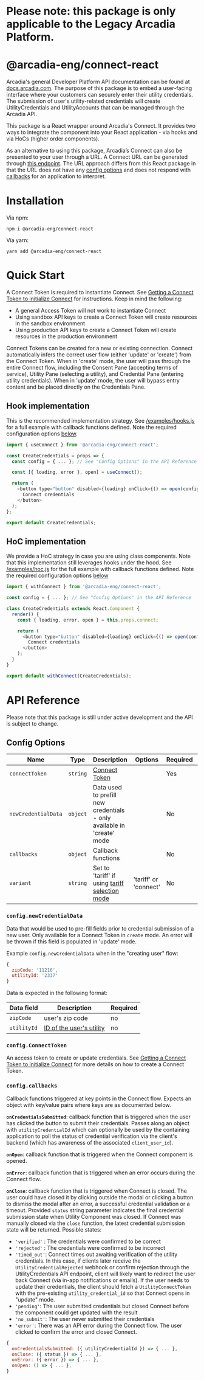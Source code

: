 # Please note: this package is only applicable to the Legacy Arcadia Platform.

# @arcadia-eng/connect-react

Arcadia's general Developer Platform API documentation can be found at [docs.arcadia.com](https://docs.arcadia.com). The purpose of this package is to embed a user-facing interface where your customers can securely enter their utility credentials. The submission of user's utility-related credentials will create UtilityCredentials and UtilityAccounts that can be managed through the Arcadia API.

This package is a React wrapper around Arcadia's Connect. It provides two ways to integrate the component into your React application - via hooks and via HoCs (higher order components).

As an alternative to using this package, Arcadia’s Connect can also be presented to your user through a URL. A Connect URL can be generated through [this endpoint](https://docs.arcadia.com/v2022-10-13/reference/createconnecturl). The URL approach differs from this React package in that the URL does not have any [config options](https://github.com/ArcadiaPower/connect-react#config-options) and does not respond with [callbacks](https://github.com/ArcadiaPower/connect-react#configcallbacks) for an application to interpret.

# Installation

Via npm:

```
npm i @arcadia-eng/connect-react
```

Via yarn:

```
yarn add @arcadia-eng/connect-react
```

# Quick Start

A Connect Token is required to instantiate Connect. See [Getting a Connect Token to initialize Connect](https://docs.arcadia.com/v2022-10-13/docs/connect-guide#getting-a-connect-token-to-initialize-connect) for instructions. Keep in mind the following:

- A general Access Token will not work to instantiate Connect
- Using sandbox API keys to create a Connect Token will create resources in the sandbox environment
- Using production API keys to create a Connect Token will create resources in the production environment

Connect Tokens can be created for a new or existing connection. Connect automatically infers the correct user flow (either 'update' or 'create') from the Connect Token. When in 'create' mode, the user will pass through the entire Connect flow, including the Consent Pane (accepting terms of service), Utility Pane (selecting a utility), and Credential Pane (entering utility credentials). When in 'update' mode, the user will bypass entry content and be placed directly on the Credentials Pane.

## Hook implementation

This is the recommended implementation strategy. See [/examples/hooks.js](./examples/hook.js) for a full example with callback functions defined. Note the required configuration options [below](#config-options).

```javascript
import { useConnect } from '@arcadia-eng/connect-react';

const CreateCredentials = props => {
  const config = { ... }; // See "Config Options" in the API Reference

  const [{ loading, error }, open] = useConnect();

  return (
    <button type="button" disabled={loading} onClick={() => open(config)}>
      Connect credentials
    </button>
  );
};

export default CreateCredentials;
```

## HoC implementation

We provide a HoC strategy in case you are using class components. Note that this implementation still leverages hooks under the hood. See [/examples/hoc.js](./examples/hoc.js) for the full example with callback functions defined. Note the required configuration options [below](#config-options)

```javascript
import { withConnect } from '@arcadia-eng/connect-react';

const config = { ... }; // See "Config Options" in the API Reference

class CreateCredentials extends React.Component {
  render() {
    const { loading, error, open } = this.props.connect;

    return (
      <button type="button" disabled={loading} onClick={() => open(config)}>
        Connect credentials
      </button>
    );
  }
}

export default withConnect(CreateCredentials);
```

# API Reference

Please note that this package is still under active development and the API is subject to change.

## Config Options

| Name                | Type     | Description                                                                     | Options | Required | Default |
| ------------------- | -------- | ------------------------------------------------------------------------------- | ------- | -------- | ------- |
| `connectToken`      | `string` | [Connect Token](https://docs.arcadia.com/v2022-10-13/reference/createconnecttoken) |         | Yes      | none    |
| `newCredentialData` | `object` | Data used to prefill new credentials - only available in 'create' mode          |         | No       | none    |
| `callbacks`         | `object` | Callback functions                                                              |         | No       | none    |
| `variant`           | `string` | Set to 'tariff' if using [tariff selection mode](https://docs.arcadia.com/v2022-10-13/docs/connect-tariff-selection-mode)  |'tariff' or 'connect'        | No       | 'connect'    |

### `config.newCredentialData`

Data that would be used to pre-fill fields prior to credential submission of a new user. Only available for a Connect Token in `create` mode. An error will be thrown if this field is populated in 'update' mode.

Example `config.newCredentialData` when in the "creating user" flow:

```javascript
{
  zipCode: '11216',
  utilityId: '2337'
}
```

Data is expected in the following format:

| Data field  | Description                                                                             | Required |
| ----------- | --------------------------------------------------------------------------------------- | -------- |
| `zipCode`   | user's zip code                                                                         | no       |
| `utilityId` | [ID of the user's utility](https://arc.arcadia.com/coverage) | no       |

### `config.ConnectToken`

An access token to create or update credentials. See [Getting a Connect Token to initialize Connect](https://docs.arcadia.com/v2022-10-13/docs/connect-guide#getting-a-connect-token-to-initialize-connect) for more details on how to create a Connect Token.

### `config.callbacks`

Callback functions triggered at key points in the Connect flow. Expects an object with key/value pairs where keys are as documented below.

**`onCredentialsSubmitted`**: callback function that is triggered when the user has clicked the button to submit their credentials. Passes along an object with `utilityCredentialId` which can optionally be used by the containing application to poll the status of credential verification via the client's backend (which has awareness of the associated `client_user_id`).

**`onOpen`**: callback function that is triggered when the Connect component is opened.

**`onError`**: callback function that is triggered when an error occurs during the Connect flow.

**`onClose`**: callback function that is triggered when Connect is closed. The user could have closed it by clicking outside the modal or clicking a button to dismiss the modal after an error, a successful credential validation or a timeout. Provided `status` string parameter indicates the final credential submission state when Utility Component was closed. If Connect was manually closed via the `close` function, the latest credential submission state will be returned. Possible states:

- `'verified'` : The credentials were confirmed to be correct
- `'rejected'` : The credentials were confirmed to be incorrect
- `'timed_out'`: Connect times out awaiting verification of the utility credentials. In this case, if clients later receive the `UtilityCredentialRejected` webhook or confirm rejection through the UtilityCredentials API endpoint, client will likely want to redirect the user back Connect (via in-app notifications or emails). If the user needs to update their credentials, the client should fetch a `UtilityConnectToken` with the pre-existing `utility_credential_id` so that Connect opens in "update" mode.
- `'pending'`: The user submitted credentials but closed Connect before the component could get updated with the result
- `'no_submit'`: The user never submitted their credentials
- `'error'`: There was an API error during the Connect flow. The user clicked to confirm the error and closed Connect.

```javascript
{
  onCredentialsSubmitted: ({ utilityCredentialId }) => { ... },
  onClose: ({ status }) => { ... },
  onError: ({ error }) => { ... },
  onOpen: () => { ... },
}
```
